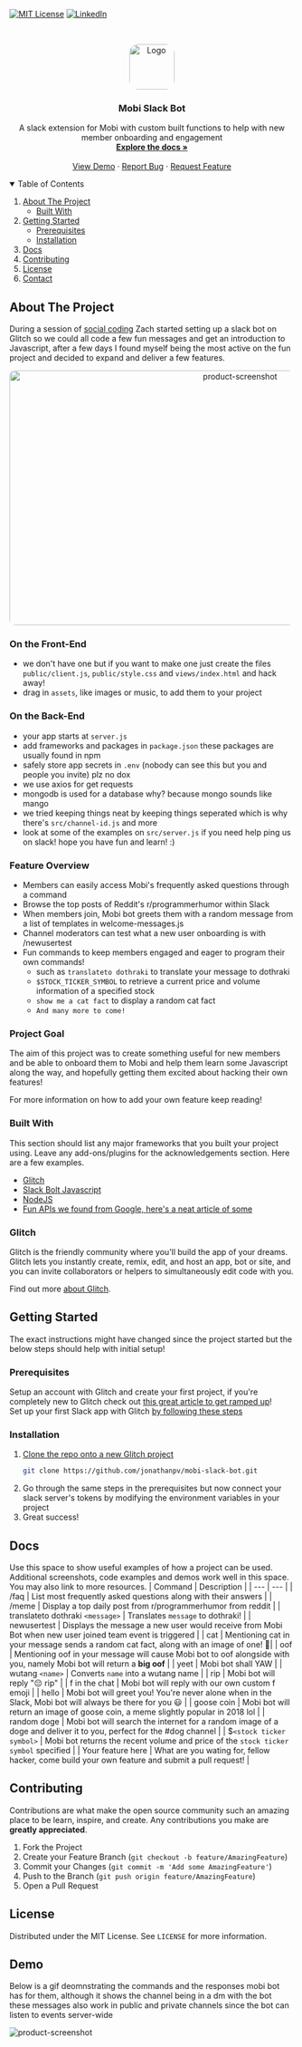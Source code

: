 <!-- PROJECT SHIELDS -->
[![MIT License][license-shield]][license-url]
[![LinkedIn][linkedin-shield]][linkedin-url]

<!-- PROJECT LOGO -->
<br />
<style>
.logo-img {
    border-radius: 20%;
}
</style>
<p align="center">
  <a href="https://github.com/jonathanpv/mobi-slack-bot">
    <img src="readme-images/mobi-slack-bot-logo-512.png" class="logo-img" alt="Logo" width="80" height="80">
  </a>

  <h3 align="center">Mobi Slack Bot</h3>

  <p align="center">
    A slack extension for Mobi with custom built functions to help with new member onboarding and engagement
    <br />
    <a href="#docs"><strong>Explore the docs »</strong></a>
    <br />
    <br />
    <a href="https://github.com/jonathanpv/mobi-slack-bot">View Demo</a>
    ·
    <a href="https://github.com/jonathanpv/mobi-slack-bot/issues">Report Bug</a>
    ·
    <a href="https://github.com/jonathanpv/mobi-slack-bot/issues">Request Feature</a>
  </p>
</p>



<!-- TABLE OF CONTENTS -->
<details open="open">
  <summary>Table of Contents</summary>
  <ol>
    <li>
      <a href="#about-the-project">About The Project</a>
      <ul>
        <li><a href="#built-with">Built With</a></li>
      </ul>
    </li>
    <li>
      <a href="#getting-started">Getting Started</a>
      <ul>
        <li><a href="#prerequisites">Prerequisites</a></li>
        <li><a href="#installation">Installation</a></li>
      </ul>
    </li>
    <li><a href="#docs">Docs</a></li>
    <li><a href="#contributing">Contributing</a></li>
    <li><a href="#license">License</a></li>
    <li><a href="#contact">Contact</a></li>
  </ol>
</details>

<!-- ABOUT THE PROJECT -->
## About The Project

During a session of [social coding](https://utamobi.com/pages/SocialCoding.html) Zach started setting up a slack bot on Glitch so we could all
code a few fun messages and get an introduction to Javascript, after a few days I found myself being the most active on the fun project and decided
to expand and deliver a few features.

<style>
.screenshot-img {
    border-radius: 2%;
}
</style>
<p align="center">
  <a href="https://github.com/jonathanpv/mobi-slack-bot">
    <img src="readme-images/mobi-slack-bot-screenshot.png" class="screenshot-img" alt="product-screenshot" width="800" height="450">
  </a>
</p>

### On the Front-End
- we don't have one but if you want to make one just create the files `public/client.js`, `public/style.css` and `views/index.html` and hack away!
- drag in `assets`, like images or music, to add them to your project

### On the Back-End
- your app starts at `server.js`
- add frameworks and packages in `package.json` these packages are usually found in npm
- safely store app secrets in `.env` (nobody can see this but you and people you invite) plz no dox
- we use axios for get requests
- mongodb is used for a database why? because mongo sounds like mango
- we tried keeping things neat by keeping things seperated which is why there's `src/channel-id.js` and more
- look at some of the examples on `src/server.js` if you need help ping us on slack! hope you have fun and learn! :)

### Feature Overview
* Members can easily access Mobi's frequently asked questions through a command
* Browse the top posts of Reddit's r/programmerhumor within Slack 
* When members join, Mobi bot greets them with a random message from a list of templates in welcome-messages.js
* Channel moderators can test what a new user onboarding is with /newusertest
* Fun commands to keep members engaged and eager to program their own commands! 
    * such as ``translateto dothraki`` to translate your message to dothraki 
    * ``$STOCK_TICKER_SYMBOL`` to retrieve a current price and volume information of a specified stock 
    * ``show me a cat fact`` to display a random cat fact 
    * ``And many more to come!`` 

### Project Goal
The aim of this project was to create something useful for new members and be able to onboard them to Mobi and help them learn some Javascript along
the way, and hopefully getting them excited about hacking their own features!

For more information on how to add your own feature keep reading!

### Built With

This section should list any major frameworks that you built your project using. Leave any add-ons/plugins for the acknowledgements section. Here are a few examples.
* [Glitch](https://glitch.com/)
* [Slack Bolt Javascript](https://slack.dev/bolt-js/concepts)
* [NodeJS](https://nodejs.org/en/)
* [Fun APIs we found from Google, here's a neat article of some](https://dev.to/biplov/15-fun-apis-for-your-next-project-5053)

### Glitch
Glitch is the friendly community where you'll build the app of your dreams. Glitch lets you instantly create, remix, edit, and host an app, bot or site, and you can invite collaborators or helpers to simultaneously edit code with you.

Find out more [about Glitch](https://glitch.com/about).

<!-- GETTING STARTED -->
## Getting Started

The exact instructions might have changed since the project started but the below steps should help with initial setup!

### Prerequisites
Setup an account with Glitch and create your first project, if you're completely new to Glitch check out [this great article to get ramped up](https://medium.com/glitch/welcome-to-glitch-fe161d0fc39b)! \
Set up your first Slack app with Glitch [by following these steps](https://dreisbach.us/articles/build-slackbot-glitch/)

### Installation

1. [Clone the repo onto a new Glitch project](https://medium.com/glitch/import-code-from-anywhere-83fb60ea4875#:~:text=To%20do%20so%2C%20select%20the,and%20the%20full%20commit%20history.)
   ```sh
   git clone https://github.com/jonathanpv/mobi-slack-bot.git
   ```
2. Go through the same steps in the prerequisites but now connect your slack server's tokens by modifying the environment variables in your project
3. Great success! 

<!-- USAGE EXAMPLES -->
## Docs

Use this space to show useful examples of how a project can be used. Additional screenshots, code examples and demos work well in this space. You may also link to more resources.
| Command | Description |
| --- | --- |
| /faq | List most frequently asked questions along with their answers |
| /meme | Display a top daily post from r/programmerhumor from reddit |
| translateto dothraki ``<message>`` | Translates ``message`` to dothraki! |
| newusertest | Displays the message a new user would receive from Mobi Bot when new user joined team event is triggered |
| cat | Mentioning cat in your message sends a random cat fact, along with an image of one! 🤩|
| oof | Mentioning oof in your message will cause Mobi bot to oof alongside with you, namely Mobi bot will return a **big oof** |
| yeet | Mobi bot shall YAW |
| wutang ``<name>`` | Converts ``name`` into a wutang name |
| rip | Mobi bot will reply "😔 rip" |
| f in the chat | Mobi bot will reply with our own custom f emoji |
| hello | Mobi bot will greet you! You're never alone when in the Slack, Mobi bot will always be there for you 😃 |
| goose coin | Mobi bot will return an image of goose coin, a meme slightly popular in 2018 lol |
| random doge | Mobi bot will search the internet for a random image of a doge and deliver it to you, perfect for the #dog channel |
| $``<stock ticker symbol>`` | Mobi bot returns the recent volume and price of the ``stock ticker symbol`` specified |
| Your feature here | What are you wating for, fellow hacker, come build your own feature and submit a pull request! |

<!-- CONTRIBUTING -->
## Contributing

Contributions are what make the open source community such an amazing place to be learn, inspire, and create. Any contributions you make are **greatly appreciated**.

1. Fork the Project
2. Create your Feature Branch (`git checkout -b feature/AmazingFeature`)
3. Commit your Changes (`git commit -m 'Add some AmazingFeature'`)
4. Push to the Branch (`git push origin feature/AmazingFeature`)
5. Open a Pull Request

<!-- LICENSE -->
## License

Distributed under the MIT License. See `LICENSE` for more information.

## Demo
Below is a gif deomnstrating the commands and the responses mobi bot has for them, although it shows the channel being in a dm with the bot these messages also work in public and private channels since the bot can listen to events server-wide
<style>
.crop-gif {
    width: 800px;
    height: 450px;
    overflow: hidden;
    align: center;
    margin: auto;
}

.crop-gif .demo-gif {
    border-radius: 2%;
    margin: 0 0 0 -1px;
}

</style>
<div class="crop-gif">
    <img src="readme-images/mobi-slack-bot-demo.gif" class="demo-gif" alt="product-screenshot">
</div>

<!-- CONTACT -->
## Contact

Jonathan Padilla - [linkedin](https://linkedin.com/in/jonathanpv) \
Project Link: [https://github.com/jonathanpv/mobi-slack-bot](https://github.com/jonathanpv/mobi-slack-bot) \
Mobi UTA: [Homepage](https://utamobi.com/index.html)

Made by [Mobi](https://utamobi.com/)
-------------------

<center>
🎉 Thanks for checking out my project! 🎉

\ ゜o゜)ノ
</center>


[license-shield]: https://img.shields.io/github/license/jonathanpv/mobi-slack-bot?style=for-the-badge
[license-url]: https://github.com/jonathanpv/mobi-slack-bot/blob/main/LICENSE
[linkedin-shield]: https://img.shields.io/badge/-LinkedIn-black.svg?style=for-the-badge&logo=linkedin&colorB=555
[linkedin-url]: https://linkedin.com/in/jonathanpv
